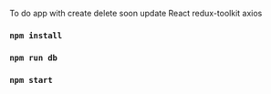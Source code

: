 To do app with create delete soon update
React redux-toolkit axios

### `npm install`
### `npm run db`
### `npm start`
